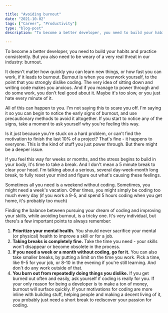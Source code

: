 ```yaml
---

title: "Avoiding burnout"
date: "2021-10-02"
tags: ["Career", "Productivity"]
type: "blog-post"
description: "To become a better developer, you need to build your habits and practice consistently. But you also need to be weary of a very real threat in our industry: burnout. "

---
```


To become a better developer, you need to build your habits and practice consistently. But you also need to be weary of a very real threat in our industry: burnout.

It doesn't matter how quickly you can learn new things, or how fast you can work, if it leads to burnout. Burnout is when you overwork yourself, to the point that you strongly dislike coding. The very idea of sitting down and writing code makes you anxious. And if you manage to power through and do some work, you don't feel good about it. Maybe it's too slow, or you just hate every minute of it.

All of this can happen to you. I'm not saying this to scare you off. I'm saying it so you can begin to notice the early signs of burnout, and use precautionary methods to avoid it altogether. If you start to notice any of the signs, take a moment to ask yourself why you're feeling this way.

Is it just because you're stuck on a hard problem, or can't find the motivation to finish the last 10% of a project? That's fine - it happens to everyone. This is the kind of stuff you just power through. But there might be a deeper issue.

If you feel this way for weeks or months, and the stress begins to build in your body, it's time to take a break. And I don't mean a 5 minute break to clear your head. I'm talking about a serious, several day-week-month long break, to fully reset your mind and figure out what's causing these feelings.

Sometimes all you need is a weekend without coding. Sometimes, you might need a week's vacation. Other times, you might simply be coding too much every day (if you work a 9-5, and spend 5 hours coding when you get home, it's probably too much)

Finding the balance between pursuing your dream of coding and improving your skills, while avoiding burnout, is a tricky one. It's very individual, but there's a few important points to always remember:

1. **Prioritize your mental health.** You should never sacrifice your mental (or physical) health to improve a skill or for a job.
2. **Taking breaks is completely fine.** Take the time you need - your skills won't disappear or become obsolete in the process.
3. **If you need a week or a month without coding, go for it.** You can also take smaller breaks, by putting a limit on the time you work. Pick a time, like 9-5 for your job, or 8-10 in the evening if you're still learning. And don't do any work outside of that.
4. **You burn out from repeatedly doing things you dislike.** If you get burned out often and easily, ask yourself if coding is really for you. If your only reason for being a developer is to make a ton of money, burnout will surface quickly. If your motivations for coding are more inline with building stuff, helping people and making a decent living of it, you probably just need a short break to rediscover your passion for coding.

​
